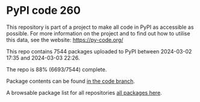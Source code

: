# PyPI code 260

This repository is part of a project to make all code in PyPI as accessible as possible. For more information 
on the project and to find out how to utilise this data, see the website: https://py-code.org/

This repo contains 7544 packages uploaded to PyPI between 
2024-03-02 17:35 and 2024-03-03 22:26.

The repo is 88% (6693/7544) complete.

Package contents can be found [in the code branch](https://github.com/pypi-data/pypi-mirror-260/tree/code/packages).

A browsable package list for all repositories [all packages here](https://py-code.org/repositories/pypi-mirror-260).


